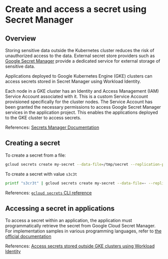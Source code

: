 # Create and access a secret using Secret Manager

## Overview

Storing sensitive data outside the Kubernetes cluster reduces the risk of unauthorized access to the data. External secret store providers such as [Google Secret Manager](https://cloud.google.com/secret-manager) provide a dedicated service for external storage of sensitive data.

Applications deployed to Google Kubernetes Engine (GKE) clusters can access secrets stored in Secret Manager using Workload Identity.

Each node in a GKE cluster has an Identity and Access Management (IAM) Service Account associated with it. This is a custom Service Account provisioned specifically for the cluster nodes. The Service Account has been granted the necessary permissions to access Google Secret Manager services in the application project. This enables the applications deployed to the GKE cluster to access secrets.

References:
[Secrets Manager Documentation](https://cloud.google.com/secret-manager/docs/overview)

## Creating a secret

To create a secret from a file:

```bash
gcloud secrets create my-secret --data-file=/tmp/secret --replication-policy=user-managed --locations=northamerica-northeast1
```

To create a secret with value `s3c3t`

```bash
printf "s3cr3t" | gcloud secrets create my-secret --data-file=- --replication-policy=user-managed --locations=northamerica-northeast1
```

References:
[`gcloud secrets` CLI reference](https://cloud.google.com/sdk/gcloud/reference/secrets)

## Accessing a secret in applications

To access a secret within an application, the application must programmatically retrieve the secret from Google Cloud Secret Manager.  For implementation samples in various programming languages, refer to [the official documentation](https://cloud.google.com/secret-manager/docs/reference/libraries)

References:
[Access secrets stored outside GKE clusters using Workload Identity](https://cloud.google.com/kubernetes-engine/docs/tutorials/workload-identity-secrets)